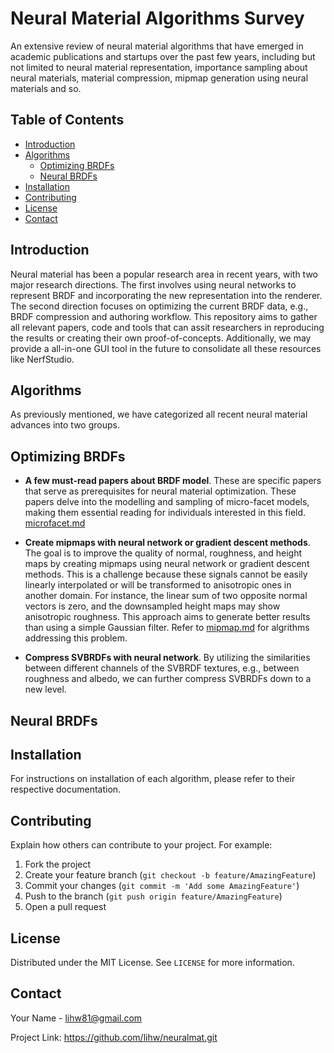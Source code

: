 # Neural Material Algorithms Survey

An extensive review of neural material algorithms that have emerged in academic publications and startups over the past few years, including but not limited to neural material representation, importance sampling about neural materials, material compression, mipmap generation using neural materials and so.

## Table of Contents

- [Introduction](#introduction)
- [Algorithms](#algorithms) 
    - [Optimizing BRDFs](#optimizing-brdfs) 
    - [Neural BRDFs](#neural-brdfs)
- [Installation](#installation)
- [Contributing](#contributing)
- [License](#license)
- [Contact](#contact)

## Introduction

Neural material has been a popular research area in recent years, with two major research directions. The first involves using neural networks to represent BRDF and incorporating the new representation into the renderer. The second direction focuses on optimizing the current BRDF data, e.g., BRDF compression and authoring workflow. This repository aims to gather all relevant papers, code and tools that can assit researchers in reproducing the results or creating their own proof-of-concepts. Additionally, we may provide a all-in-one GUI tool in the future to consolidate all these resources like NerfStudio.

## Algorithms

As previously mentioned, we have categorized all recent neural material advances into two groups. 

## Optimizing BRDFs

- **A few must-read papers about BRDF model**. These are specific papers that serve as prerequisites for neural material optimization. These papers delve into the modelling and sampling of micro-facet models, making them essential reading for individuals interested in this field. [microfacet.md](optimize/microfacet.md)

- **Create mipmaps with neural network or gradient descent methods**. The goal is to improve the quality of normal, roughness, and height maps by creating mipmaps using neural network or gradient descent methods. This is a challenge because these signals cannot be easily linearly interpolated or will be transformed to anisotropic ones in another domain. For instance, the linear sum of two opposite normal vectors is zero, and the downsampled height maps may show anisotropic roughness. This approach aims to generate better results than using a simple Gaussian filter. Refer to [mipmap.md](optimize/mipmap.md) for algrithms addressing this problem.

- **Compress SVBRDFs with neural network**. By utilizing the similarities between different channels of the SVBRDF textures, e.g., between roughness and albedo, we can further compress SVBRDFs down to a new level. 

## Neural BRDFs


## Installation

For instructions on installation of each algorithm, please refer to their respective documentation.

## Contributing

Explain how others can contribute to your project. For example:

1. Fork the project
2. Create your feature branch (`git checkout -b feature/AmazingFeature`)
3. Commit your changes (`git commit -m 'Add some AmazingFeature'`)
4. Push to the branch (`git push origin feature/AmazingFeature`)
5. Open a pull request

## License

Distributed under the MIT License. See `LICENSE` for more information.

## Contact

Your Name - lihw81@gmail.com

Project Link: https://github.com/lihw/neuralmat.git